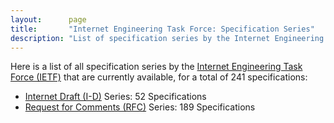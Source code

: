 ```yaml
---
layout:      page
title:       "Internet Engineering Task Force: Specification Series"
description: "List of specification series by the Internet Engineering Task Force (IETF/)"
---
```


Here is a list of all specification series by the [Internet Engineering Task Force (IETF)](http://www.ietf.org/) that are currently available, for a total of 241 specifications:

  * [Internet Draft (I-D)](I-D/) Series: 52 Specifications
  * [Request for Comments (RFC)](RFC/) Series: 189 Specifications

